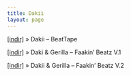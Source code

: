 ```yaml
---
title: Dakii
layout: page
---
```


<a href="https://cloud.mail.ru/public/231857bef4b0/Dakii%20-%20BeatTape" target="_blank">[indir]</a>  »  Dakii &#8211; BeatTape

<a href="https://cloud.mail.ru/public/32663b2df49e/Dakii%20%26%20Gerilla%20-%20Faakin%27%20Beatz" target="_blank">[indir]</a>  »  Daki & Gerilla &#8211; Faakin&#8217; Beatz V.1

<a href="https://cloud.mail.ru/public/4f35f90577ec/Dakii%20%26%20Gerilla%20-%20Faakin%27%20Beatz%20%202" target="_blank">[indir]</a>  »  Dakii & Gerilla &#8211; Faakin&#8217; Beatz V.2